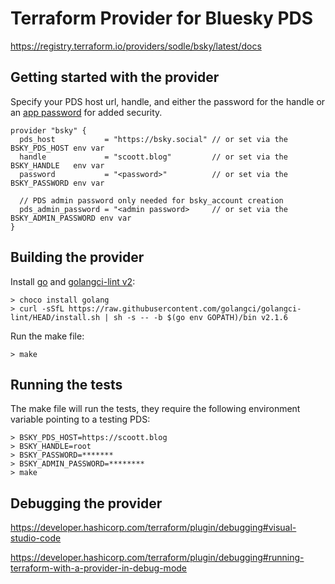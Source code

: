 # Terraform Provider for Bluesky PDS
https://registry.terraform.io/providers/sodle/bsky/latest/docs

## Getting started with the provider
Specify your PDS host url, handle, and either the password for the handle or an [app password](https://bsky.app/settings/app-passwords) for added security.
```
provider "bsky" {
  pds_host           = "https://bsky.social" // or set via the BSKY_PDS_HOST env var
  handle             = "scoott.blog"         // or set via the BSKY_HANDLE   env var
  password           = "<password>"          // or set via the BSKY_PASSWORD env var

  // PDS admin password only needed for bsky_account creation
  pds_admin_password = "<admin password>     // or set via the BSKY_ADMIN_PASSWORD env var
}
```
## Building the provider
Install [go](https://go.dev/doc/install) and [golangci-lint v2](https://golangci-lint.run/welcome/install/#local-installation):
```
> choco install golang
> curl -sSfL https://raw.githubusercontent.com/golangci/golangci-lint/HEAD/install.sh | sh -s -- -b $(go env GOPATH)/bin v2.1.6
```

Run the make file:
```
> make
```

## Running the tests
The make file will run the tests, they require the following environment variable pointing to a testing PDS:
```
> BSKY_PDS_HOST=https://scoott.blog
> BSKY_HANDLE=root
> BSKY_PASSWORD=*******
> BSKY_ADMIN_PASSWORD=********
> make
```

## Debugging the provider
https://developer.hashicorp.com/terraform/plugin/debugging#visual-studio-code

https://developer.hashicorp.com/terraform/plugin/debugging#running-terraform-with-a-provider-in-debug-mode

